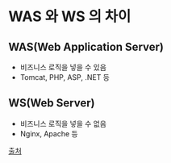 # WAS 와 WS 의 차이

## WAS(Web Application Server)
- 비즈니스 로직을 넣을 수 있음
- Tomcat, PHP, ASP, .NET 등

## WS(Web Server)
- 비즈니스 로직을 넣을 수 없음
- Nginx, Apache 등

[출처](https://dev-coco.tistory.com/163)

